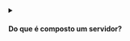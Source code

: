 <details><summary><h4>Do que é composto um servidor?</h4></summary>
  
<br>

##### Um servidor é composto por:

- Computação: CPU 
- Memória: RAM 
- Armazenamento: Dados
- Banco de Dados: Armazena dados de forma estruturada
- Rede: Roteadores, switches, servidor DNS
  - Rede: cabos, roteadores e servidores conectados entre si
  - Roteador: um dispositivo de rede que encaminha pacotes de dados entre redes de computadores. Eles sabem para onde enviar seus pacotes na internet!
  - Switch: pega um pacote e o envia para o servidor/cliente correto na sua rede

 <div alignr="center">
<img src="https://thumbs2.imgbox.com/c6/e8/H9K98LHQ_t.png" />
 </div>


##### Não faz muito tempo, essa era a maneira de construir uma infraestrutura (abordagem tradicional de TI):
 <div alignr="center">
<img src="https://thumbs2.imgbox.com/4b/02/AKnOfE3s_t.png" />
 </div>

##### Problemas com a abordagem tradicional de TI

- Pagar pelo aluguel do data center
- Pagar pelo fornecimento de energia, refrigeração, manutenção
- Adicionar e substituir hardware leva tempo
- A escalabilidade é limitada
- Contratar uma equipe 24/7 para monitorar a infraestrutura
- Como lidar com desastres? (terremotos, desligamentos de energia, incêndios...)

Tudo isso pode ser externalizado?

</details>
